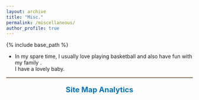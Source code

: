 ```yaml
---
layout: archive
title: "Misc."
permalink: /miscellaneous/
author_profile: true
---
```

{% include base_path %}
- In my spare time, I usually love playing basketball and also have fun with my family <i class='fas fa-smile-beam' style='font-size:24px;color:yellow'></i>.   
  I have a lovely <a href="https://zlwu92.github.io/images/xxx" style="text-decoration:none">baby</a>.  

<style type="text/css" rel="stylesheet">
.section_header {
  margin-top: 20px;
  margin-bottom: 10px;
  text-align: center;
  font-size: 20px;
  color: #0074bc;
  font-weight: bold;
}
hr.solid {
  border-top: 1px solid #fac896;
}
</style>
<hr class="solid">

<div class="section_header">Site Map Analytics</div>
<script type='text/javascript' id='clustrmaps' src='//cdn.clustrmaps.com/map_v2.js?cl=ffffff&w=400&t=tt&d=Gjk1GPaPZQ7i2tJen99X5S-_j4zU8Gypg5MeI9JT74w'></script>
